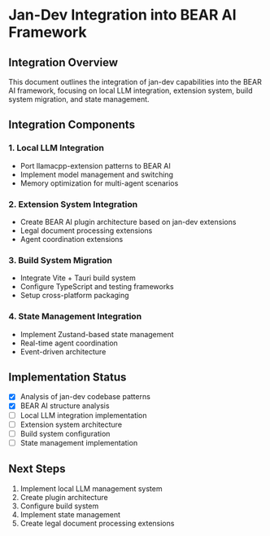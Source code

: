 # Jan-Dev Integration into BEAR AI Framework

## Integration Overview

This document outlines the integration of jan-dev capabilities into the BEAR AI framework, focusing on local LLM integration, extension system, build system migration, and state management.

## Integration Components

### 1. Local LLM Integration
- Port llamacpp-extension patterns to BEAR AI
- Implement model management and switching
- Memory optimization for multi-agent scenarios

### 2. Extension System Integration
- Create BEAR AI plugin architecture based on jan-dev extensions
- Legal document processing extensions
- Agent coordination extensions

### 3. Build System Migration
- Integrate Vite + Tauri build system
- Configure TypeScript and testing frameworks
- Setup cross-platform packaging

### 4. State Management Integration
- Implement Zustand-based state management
- Real-time agent coordination
- Event-driven architecture

## Implementation Status

- [x] Analysis of jan-dev codebase patterns
- [x] BEAR AI structure analysis
- [ ] Local LLM integration implementation
- [ ] Extension system architecture
- [ ] Build system configuration
- [ ] State management implementation

## Next Steps

1. Implement local LLM management system
2. Create plugin architecture
3. Configure build system
4. Implement state management
5. Create legal document processing extensions